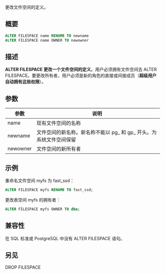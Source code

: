 更改文件空间的定义。

## 概要
```sql
ALTER FILESPACE name RENAME TO newname
ALTER FILESPACE name OWNER TO newowner
```

## 描述
**ALTER FILESPACE 更改一个文件空间的定义**。用户必须拥有文件空间去 ALTER FILESPACE。要更改所有者，用户必须是新的角色的直接或间接成员（**超级用户自动拥有这些权限**）。

## 参数

| 参数 | 说明 | 
|---------|---------|
| name | 现有文件空间的名称 | 
| newname | 文件空间的新名称。新名称不能以 pg\_ 和 gp\_ 开头。为系统文件空间保留 | 
| newowner | 文件空间的新所有者 | 

## 示例
重命名文件空间 myfs 为 fast_ssd：
```sql
ALTER FILESPACE myfs RENAME TO fast_ssd;
```
更改表空间 myfs 的拥有者：
```sql
ALTER FILESPACE myfs OWNER TO dba;
```

## 兼容性
在 SQL 标准或 PostgreSQL 中没有 ALTER FILESPACE 语句。

## 另见
DROP FILESPACE
